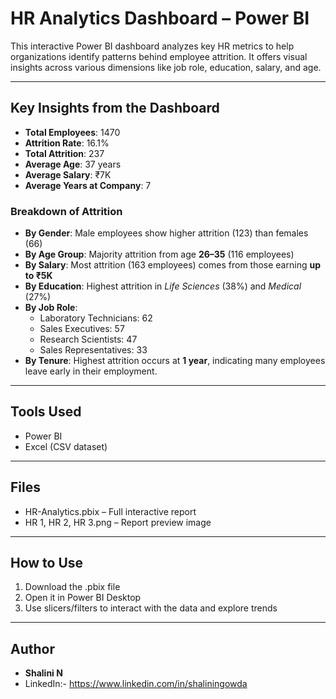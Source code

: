 # HR Analytics Dashboard – Power BI

This interactive Power BI dashboard analyzes key HR metrics to help organizations identify patterns behind employee attrition. It offers visual insights across various dimensions like job role, education, salary, and age.

---

##  Key Insights from the Dashboard

- **Total Employees**: 1470  
- **Attrition Rate**: 16.1%  
- **Total Attrition**: 237  
- **Average Age**: 37 years  
- **Average Salary**: ₹7K  
- **Average Years at Company**: 7  

###  Breakdown of Attrition

- **By Gender**: Male employees show higher attrition (123) than females (66)  
- **By Age Group**: Majority attrition from age **26–35** (116 employees)  
- **By Salary**: Most attrition (163 employees) comes from those earning **up to ₹5K**  
- **By Education**: Highest attrition in *Life Sciences* (38%) and *Medical* (27%)  
- **By Job Role**:
  - Laboratory Technicians: 62  
  - Sales Executives: 57  
  - Research Scientists: 47  
  - Sales Representatives: 33  
- **By Tenure**: Highest attrition occurs at **1 year**, indicating many employees leave early in their employment.
---

## Tools Used

- Power BI  
- Excel (CSV dataset)

---

##  Files

- HR-Analytics.pbix – Full interactive report
- HR 1, HR 2, HR 3.png – Report preview image

---

##  How to Use

1. Download the .pbix file  
2. Open it in Power BI Desktop  
3. Use slicers/filters to interact with the data and explore trends  

---

##  Author

- **Shalini N**  
- LinkedIn:- https://www.linkedin.com/in/shaliningowda
